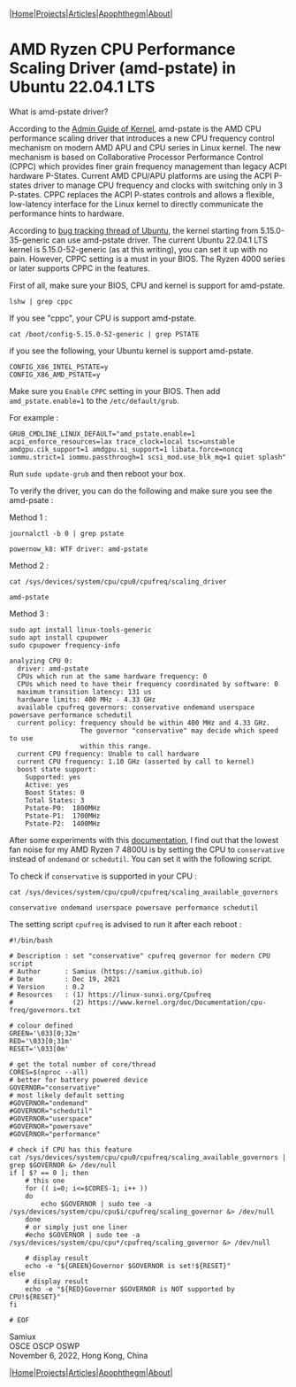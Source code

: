 |[Home](/README.md)|[Projects](/projects.md)|[Articles](/articles.md)|[Apophthegm](/apophthegm.md)|[About](/about.md)|

# AMD Ryzen CPU Performance Scaling Driver (amd-pstate) in Ubuntu 22.04.1 LTS

What is amd-pstate driver?

According to the [Admin Guide of Kernel](https://docs.kernel.org/admin-guide/pm/amd-pstate.html), amd-pstate is the AMD CPU performance scaling driver that introduces a new CPU frequency control mechanism on modern AMD APU and CPU series in Linux kernel. The new mechanism is based on Collaborative Processor Performance Control (CPPC) which provides finer grain frequency management than legacy ACPI hardware P-States. Current AMD CPU/APU platforms are using the ACPI P-states driver to manage CPU frequency and clocks with switching only in 3 P-states. CPPC replaces the ACPI P-states controls and allows a flexible, low-latency interface for the Linux kernel to directly communicate the performance hints to hardware.

According to [bug tracking thread of Ubuntu](https://bugs.launchpad.net/ubuntu/+source/linux/+bug/1956509), the kernel starting from 5.15.0-35-generic can use amd-pstate driver.  The current Ubuntu 22.04.1 LTS kernel is 5.15.0-52-generic (as at this writing), you can set it up with no pain.  However, CPPC setting is a must in your BIOS.  The Ryzen 4000 series or later supports CPPC in the features.

First of all, make sure your BIOS, CPU and kernel is support for amd-pstate.

```
lshw | grep cppc
```

If you see "cppc", your CPU is support amd-pstate.

```
cat /boot/config-5.15.0-52-generic | grep PSTATE
```

if you see the following, your Ubuntu kernel is support amd-pstate.

```
CONFIG_X86_INTEL_PSTATE=y
CONFIG_X86_AMD_PSTATE=y
```

Make sure you ```Enable``` ```CPPC``` setting in your BIOS.  Then add ```amd_pstate.enable=1``` to the ```/etc/default/grub```.

For example :
```
GRUB_CMDLINE_LINUX_DEFAULT="amd_pstate.enable=1 acpi_enforce_resources=lax trace_clock=local tsc=unstable amdgpu.cik_support=1 amdgpu.si_support=1 libata.force=noncq iommu.strict=1 iommu.passthrough=1 scsi_mod.use_blk_mq=1 quiet splash"
```

Run ```sudo update-grub``` and then reboot your box.

To verify the driver, you can do the following and make sure you see the amd-psate :

Method 1 :
```
journalctl -b 0 | grep pstate
```
```
powernow_k8: WTF driver: amd-pstate
```

Method 2 :
```
cat /sys/devices/system/cpu/cpu0/cpufreq/scaling_driver
```
```
amd-pstate
```

Method 3 :
```
sudo apt install linux-tools-generic
sudo apt install cpupower
sudo cpupower frequency-info
```
```
analyzing CPU 0:
  driver: amd-pstate
  CPUs which run at the same hardware frequency: 0
  CPUs which need to have their frequency coordinated by software: 0
  maximum transition latency: 131 us
  hardware limits: 400 MHz - 4.33 GHz
  available cpufreq governors: conservative ondemand userspace powersave performance schedutil
  current policy: frequency should be within 400 MHz and 4.33 GHz.
                  The governor "conservative" may decide which speed to use
                  within this range.
  current CPU frequency: Unable to call hardware
  current CPU frequency: 1.10 GHz (asserted by call to kernel)
  boost state support:
    Supported: yes
    Active: yes
    Boost States: 0
    Total States: 3
    Pstate-P0:  1800MHz
    Pstate-P1:  1700MHz
    Pstate-P2:  1400MHz
```

After some experiments with this [documentation](https://www.kernel.org/doc/Documentation/cpu-freq/governors.txt), I find out that the lowest fan noise for my AMD Ryzen 7 4800U is by setting the CPU to ```conservative``` instead of ```ondemand``` or ```schedutil```.  You can set it with the following script.

To check if ```conservative``` is supported in your CPU :

```
cat /sys/devices/system/cpu/cpu0/cpufreq/scaling_available_governors
```
```
conservative ondemand userspace powersave performance schedutil
```

The setting script ```cpufreq``` is advised to run it after each reboot :

```
#!/bin/bash

# Description : set "conservative" cpufreq governor for modern CPU script
# Author      : Samiux (https://samiux.github.io)
# Date        : Dec 19, 2021
# Version     : 0.2
# Resources   : (1) https://linux-sunxi.org/Cpufreq
#               (2) https://www.kernel.org/doc/Documentation/cpu-freq/governors.txt

# colour defined
GREEN='\033[0;32m'
RED='\033[0;31m'
RESET='\033[0m'

# get the total number of core/thread
CORES=$(nproc --all)
# better for battery powered device
GOVERNOR="conservative"
# most likely default setting
#GOVERNOR="ondemand"
#GOVERNOR="schedutil"
#GOVERNOR="userspace"
#GOVERNOR="powersave"
#GOVERNOR="performance"

# check if CPU has this feature
cat /sys/devices/system/cpu/cpu0/cpufreq/scaling_available_governors | grep $GOVERNOR &> /dev/null
if [ $? == 0 ]; then
	# this one
	for (( i=0; i<=$CORES-1; i++ ))
	do
		echo $GOVERNOR | sudo tee -a /sys/devices/system/cpu/cpu$i/cpufreq/scaling_governor &> /dev/null
	done
	# or simply just one liner
	#echo $GOVERNOR | sudo tee -a /sys/devices/system/cpu/cpu*/cpufreq/scaling_governor &> /dev/null

	# display result
	echo -e "${GREEN}Governor $GOVERNOR is set!${RESET}"
else
	# display result
	echo -e "${RED}Governor $GOVERNOR is NOT supported by CPU!${RESET}"
fi

# EOF
```

Samiux    
OSCE  OSCP  OSWP    
November 6, 2022, Hong Kong, China    

|[Home](/README.md)|[Projects](/projects.md)|[Articles](/articles.md)|[Apophthegm](/apophthegm.md)|[About](/about.md)|
